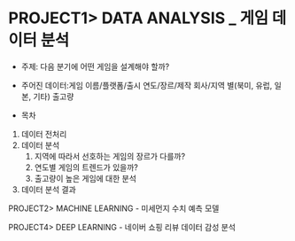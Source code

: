 # PROJECT1> DATA ANALYSIS _ 게임 데이터 분석
  - 주제: 다음 분기에 어떤 게임을 설계해야 할까?
  - 주어진 데이터:게임 이름/플랫폼/출시 연도/장르/제작 회사/지역 별(북미, 유럽, 일본, 기타) 출고량
  
  - 목차
  1. 데이터 전처리
  2. 데이터 분석
     1. 지역에 따라서 선호하는 게임의 장르가 다를까?
     2. 연도별 게임의 트렌드가 있을까? 
     3. 출고량이 높은 게임에 대한 분석
  3. 데이터 분석 결과


PROJECT2> MACHINE LEARNING - 미세먼지 수치 예측 모델

PROJECT4> DEEP LEARNING - 네이버 쇼핑 리뷰 데이터 감성 분석 

